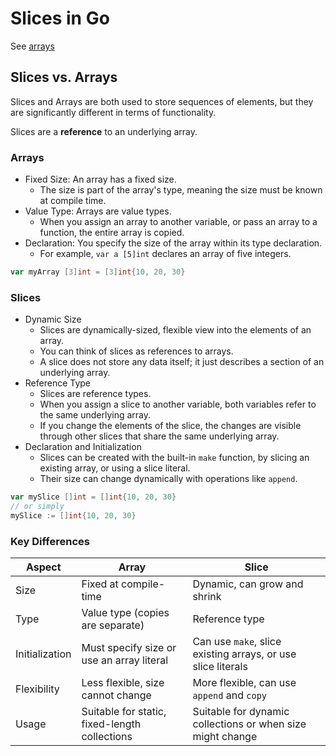 

# Slices in Go
See [arrays](./arrays.md)

## Slices vs. Arrays
Slices and Arrays are both used to store sequences of elements, but
they are significantly different in terms of functionality.  

Slices are a **reference** to an underlying array.

### Arrays

* Fixed Size: An array has a fixed size.
    * The size is part of the array's type, meaning the size must be known at compile time.
* Value Type: Arrays are value types.
    * When you assign an array to another variable, or pass an array to
      a function, the entire array is copied.
* Declaration: You specify the size of the array within its type declaration.
    * For example, `var a [5]int` declares an array of five integers.

```go
var myArray [3]int = [3]int{10, 20, 30}
```

### Slices

* Dynamic Size
    * Slices are dynamically-sized, flexible view into the elements of an array.
    * You can think of slices as references to arrays.
    * A slice does not store any data itself; it just describes a section of an underlying array.
* Reference Type
    * Slices are reference types.
    * When you assign a slice to another variable, both variables refer to the same
      underlying array.
    * If you change the elements of the slice, the changes are visible through
      other slices that share the same underlying array.
* Declaration and Initialization
    * Slices can be created with the built-in `make` function, by slicing an
      existing array, or using a slice literal.
    * Their size can change dynamically with operations like `append`.


```go
var mySlice []int = []int{10, 20, 30}
// or simply
mySlice := []int{10, 20, 30}
```

### Key Differences

| Aspect | Array | Slice 
|-|-|-
| Size  | Fixed at compile-time            | Dynamic, can grow and shrink 
| Type  | Value type (copies are separate) | Reference type  
| Initialization | Must specify size or use an array literal | Can use `make`, slice existing arrays, or use slice literals 
| Flexibility | Less flexible, size cannot change | More flexible, can use `append` and `copy` 
| Usage | Suitable for static, fixed-length collections | Suitable for dynamic collections or when size might change 








